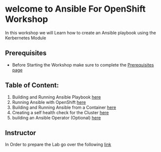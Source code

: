 # welcome to Ansible For OpenShift Workshop

In this workshop we will Learn how to create an Ansible playbook using the Kerbernetes Module

## Prerequisites

  - Before Starting the Workshop make sure to complete the [Prerequisites page](Prerequisites/README.md)

## Table of Content:

  1. Building and Running Ansible Playbook [here](Exercise-1/README.md)
  2. Running Ansible with OpenShift [here](Exercise-2/README.md)
  3. Building and Running Ansible from a Container [here](Exercise-3/README.md)
  4. Creating a self health check for the Cluster [here](Exercise-4/README.md)
  4. building an Ansible Operator (Optional) [here](Exercise-5/README.md)

## Instructor 

In Order to prepare the Lab go over the following [link](Instructor/README.md)